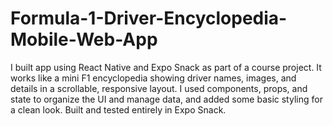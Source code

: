 # Formula-1-Driver-Encyclopedia-Mobile-Web-App
I built app using React Native and Expo Snack as part of a course project. It works like a mini F1 encyclopedia showing driver names, images, and details in a scrollable, responsive layout. I used components, props, and state to organize the UI and manage data, and added some basic styling for a clean look. Built and tested entirely in Expo Snack.
